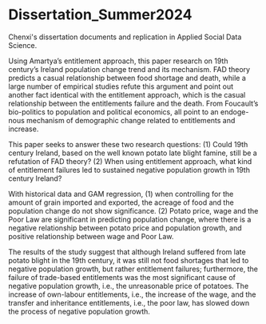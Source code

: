 # Dissertation_Summer2024
Chenxi's dissertation documents and replication in Applied Social Data Science.

Using Amartya’s entitlement approach, this paper research on 19th century’s Ireland population change trend and its mechanism. FAD theory predicts a casual relationship between food shortage and death, while a large number of empirical studies refute this argument and point out another fact identical with the entitlement approach, which is the casual relationship between the entitlements failure and the death. From Foucault’s bio-politics to population and political economics, all point to an endoge- nous mechanism of demographic change related to entitlements and increase.

This paper seeks to answer these two research questions: (1) Could 19th century Ireland, based on the well known potato late blight famine, still be a refutation of FAD theory? (2) When using entitlement approach, what kind of entitlement failures led to sustained negative population growth in 19th century Ireland?

With historical data and GAM regression, (1) when controlling for the amount of grain imported and exported, the acreage of food and the population change do not show significance. (2) Potato price, wage and the Poor Law are significant in predicting population change, where there is a negative relationship between potato price and population growth, and positive relationship between wage and Poor Law.

The results of the study suggest that although Ireland suffered from late potato blight in the 19th century, it was still not food shortages that led to negative population growth, but rather entitlement failures; furthermore, the failure of trade-based entitlements was the most significant cause of negative population growth, i.e., the unreasonable price of potatoes. The increase of own-labour entitlements, i.e., the increase of the wage, and the transfer and inheritance entitlements, i.e., the poor law, has slowed down the process of negative population growth.
